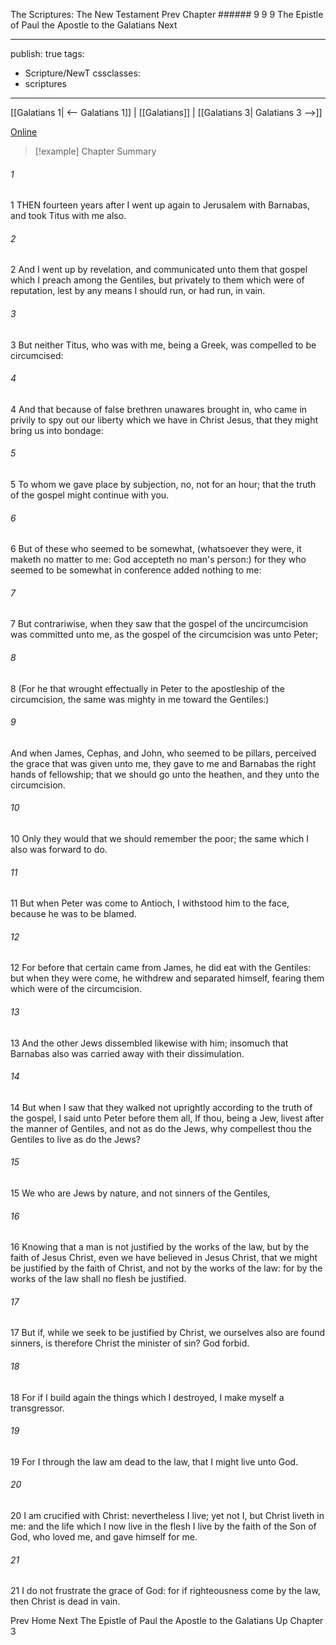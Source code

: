 The Scriptures: The New Testament
Prev
Chapter ###### 9
9 9 The Epistle of Paul the Apostle to the Galatians
Next

---
publish: true
tags:
  - Scripture/NewT
cssclasses:
  - scriptures
---
[[Galatians 1| <-- Galatians 1]] | [[Galatians]] | [[Galatians 3| Galatians 3 -->]]

[Online](https://churchofjesuschrist.org/study/scriptures/nt/gal/2?lang=eng)

>[!example] Chapter Summary
>
###### 1
1 THEN fourteen years after I went up again to Jerusalem with Barnabas, and took Titus with me also.
###### 2
2 And I went up by revelation, and communicated unto them that gospel which I preach among the Gentiles, but privately to them which were of reputation, lest by any means I should run, or had run, in vain.
###### 3
3 But neither Titus, who was with me, being a Greek, was compelled to be circumcised:
###### 4
4 And that because of false brethren unawares brought in, who came in privily to spy out our liberty which we have in Christ Jesus, that they might bring us into bondage:
###### 5
5 To whom we gave place by subjection, no, not for an hour; that the truth of the gospel might continue with you.
###### 6
6 But of these who seemed to be somewhat, (whatsoever they were, it maketh no matter to me: God accepteth no man's person:) for they who seemed to be somewhat in conference added nothing to me:
###### 7
7 But contrariwise, when they saw that the gospel of the uncircumcision was committed unto me, as the gospel of the circumcision was unto Peter;
###### 8
8 (For he that wrought effectually in Peter to the apostleship of the circumcision, the same was mighty in me toward the Gentiles:)
###### 9
And when James, Cephas, and John, who seemed to be pillars, perceived the grace that was given unto me, they gave to me and Barnabas the right hands of fellowship; that we should go unto the heathen, and they unto the circumcision.
###### 10
10 Only they would that we should remember the poor; the same which I also was forward to do.
###### 11
11 But when Peter was come to Antioch, I withstood him to the face, because he was to be blamed.
###### 12
12 For before that certain came from James, he did eat with the Gentiles: but when they were come, he withdrew and separated himself, fearing them which were of the circumcision.
###### 13
13 And the other Jews dissembled likewise with him; insomuch that Barnabas also was carried away with their dissimulation.
###### 14
14 But when I saw that they walked not uprightly according to the truth of the gospel, I said unto Peter before them all, If thou, being a Jew, livest after the manner of Gentiles, and not as do the Jews, why compellest thou the Gentiles to live as do the Jews?
###### 15
15 We who are Jews by nature, and not sinners of the Gentiles,
###### 16
16 Knowing that a man is not justified by the works of the law, but by the faith of Jesus Christ, even we have believed in Jesus Christ, that we might be justified by the faith of Christ, and not by the works of the law: for by the works of the law shall no flesh be justified.
###### 17
17 But if, while we seek to be justified by Christ, we ourselves also are found sinners, is therefore Christ the minister of sin? God forbid.
###### 18
18 For if I build again the things which I destroyed, I make myself a transgressor.
###### 19
19 For I through the law am dead to the law, that I might live unto God.
###### 20
20 I am crucified with Christ: nevertheless I live; yet not I, but Christ liveth in me: and the life which I now live in the flesh I live by the faith of the Son of God, who loved me, and gave himself for me.
###### 21
21 I do not frustrate the grace of God: for if righteousness come by the law, then Christ is dead in vain.

Prev
Home
Next
The Epistle of Paul the Apostle to the Galatians
Up
Chapter 3




